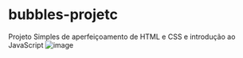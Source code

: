 # bubbles-projetc
Projeto Simples de aperfeiçoamento de HTML e CSS e introdução ao JavaScript
![image](https://user-images.githubusercontent.com/86863919/175121648-c413c678-e7eb-4b15-a44f-eca567974c4e.png)
